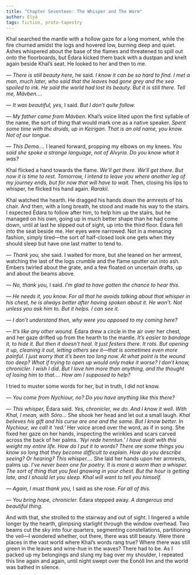 ```yaml
---
title: "Chapter Seventeen: The Whisper and The Worm"
author: Elyá
tags: fiction, proto-tapestry
---
```


Khal searched the mantle with a hollow gaze for a long moment, while the fire churned amidst the logs and hovered low, burning deep and quiet. Ashes whispered about the base of the flames and threatened to spill out onto the floorboards, but Édara kicked them back with a dustpan and knelt again beside Khal’s seat. He looked to her and then to me.

— *There is still beauty here,* he said. *I know it can be so hard to find. I met a man, much later, who said that the leaves had gone grey and the sea spoiled to ink. He said the world had lost its beauty. But it is still there. Tell me, Mávben….*

— *It was beautiful, yes,* I said. *But I don’t quite follow.*

— *My father came from Mávben.* Khal’s voice lilted upon the first syllable of the name, the sort of thing that would mark one as a native speaker. *Spent some time with the druids, up in Keirigan. That is an old name, you know. Not of our tongue.*

— *This Dema….* I leaned forward, propping my elbows on my knees. *You said she spoke a strange language, not of Alvyria. Do you know what it was?*

Khal flicked a hand towards the flame. *We’ll get there. We’ll get there. But now it is time to rest. Tomorrow, I intend to leave you where another leg of my journey ends, but for now that will have to wait.* Then, closing his lips to whisper, he flicked his hand again. *Rarakii.*

Khal watched the hearth. He dragged his hands down the armrests of his chair. And then, with a long breath, he stood and made his way to the stairs. I expected Édara to follow after him, to help him up the stairs, but he managed on his own, going up in much better shape than he had come down, until at last he slipped out of sight, up into the third floor. Édara fell into the seat beside me. Her eyes were narrowed. Not in a menacing fashion, simply tired—the sort of half-closed look one gets when they should sleep but have one last matter to tend to.

— *Thank you,* she said. I waited for more, but she leaned on her armrest, watching the last of the logs crumble and the flame sputter out into ash. Embers twirled about the grate, and a few floated on uncertain drafts, up and about the beams above.

— *No, thank you,* I said. *I’m glad to have gotten the chance to hear this.*

— *He needs it, you know. For all that he avoids talking about that whisper in his chest, he is always better after having spoken about it. He won’t. Not unless you ask him to. But it helps. I can see it.*

— *I don’t understand then, why were you opposed to my coming here?*

— *It’s like any other wound.* Édara drew a circle in the air over her chest, and her gaze drifted up from the hearth to the mantle. *It’s easier to bandage it, to hide it. But then it doesn’t heal. It just festers there. It rots. But opening it up, cleaning it out, letting others see it—that is sometimes even more painful. I just worry that it’s been too long now. At what point is the wound too deep? What if trying to open up would only make it worse? I don’t know, chronicler. I wish I did. But I love him more than anything, and the thought of losing him to that…. How am I supposed to help?*

I tried to muster some words for her, but in truth, I did not know.

— *You come from Nychiour, no? Do you have anything like this there?*

— *This whisper,* Édara said. *Yes, chronicler, we do. And I know it well. With Khal, I mean, with Sóro…* She shook her head and let out a small laugh. *Khal believes his gift and his curse are one and the same. But I know better. In Nychiour, we call it ‘red.’* Her voice arced over the word, as if in song. She fixed her gaze on her hands, inspecting the wrinkles and scars carved across the back of her palms. *‘Nyi rede henntun.’ I have dealt with this weight my entire life. How do I put it to words? There are some things you know so long that they become difficult to explain. How do you describe seeing? Or hearing? This whisper….* She laid her hands upon her armrests, palms up. *I’ve never been one for poetry. It is more a worm than a whisper. The sort of thing that you feel gnawing in your chest. But the hour is getting late, and I should let you sleep. Khal will want to tell you himself.*

— *Again, I must thank you,* I said as she rose. *For all of this.*

— *You bring hope, chronicler.* Édara stepped away. *A dangerous and beautiful thing.*

And with that, she strolled to the stairway and out of sight. I lingered a while longer by the hearth, glimpsing starlight through the window overhead. Two beams cut the sky into four quarters, segmenting constellations, partitioning the veil—I wondered whether, out there, there was still beauty. Were there places in the vast world where Khal’s words rang true? Where there was still green in the leaves and wine-hue in the waves? There had to be. As I packed up my belongings and slung my bag over my shoulder, I repeated this line again and again, until night swept over the Eonóll Inn and the world was bathed in silence.
